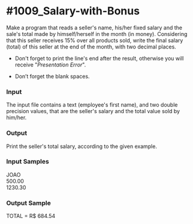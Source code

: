 # #1009_Salary-with-Bonus

Make a program that reads a seller's name, his/her fixed salary and the sale's total made by himself/herself in the month (in money). Considering that this seller receives 15% over all products sold, write the final salary (total) of this seller at the end of the month, with two decimal places.

- Don't forget to print the line's end after the result, otherwise you will receive "_Presentation Error_".

- Don’t forget the blank spaces.

### Input

The input file contains a text (employee's first name), and two double precision values, that are the seller's salary and the total value sold by him/her.

### Output

Print the seller's total salary, according to the given example.

### Input Samples

JOAO  
500.00  
1230.30

### Output Sample

TOTAL = R$ 684.54
